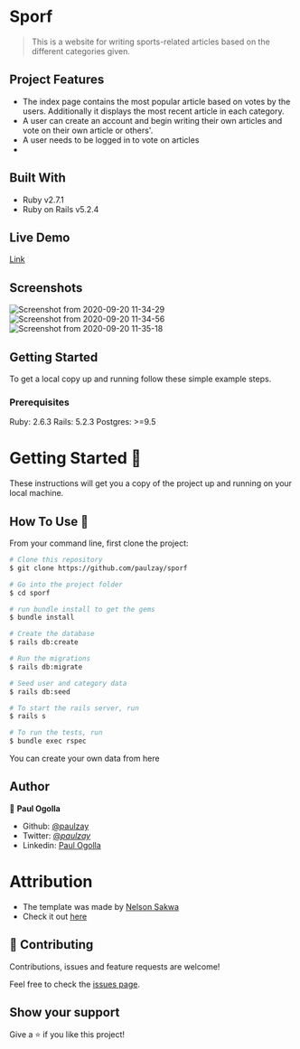 # Sporf

> This is a website for writing sports-related articles based on the different categories given.

## Project Features
- The index page contains the most popular article based on votes by the users. Additionally it displays the most recent article in each category. 
- A user can create an account and begin writing their own articles and vote on their own article or others'. 
- A user needs to be logged in to vote on articles
- 

## Built With

- Ruby v2.7.1
- Ruby on Rails v5.2.4

## Live Demo

[Link](https://sporf.herokuapp.com/)

## Screenshots

![Screenshot from 2020-09-20 11-34-29](https://user-images.githubusercontent.com/29974825/93708626-7fdead80-fb40-11ea-85aa-c9d5e7800050.png)
![Screenshot from 2020-09-20 11-34-56](https://user-images.githubusercontent.com/29974825/93708628-82410780-fb40-11ea-8993-aa3310269f53.png)
![Screenshot from 2020-09-20 11-35-18](https://user-images.githubusercontent.com/29974825/93708629-83723480-fb40-11ea-92f7-67b98f7425a4.png)

## Getting Started

To get a local copy up and running follow these simple example steps.

### Prerequisites

Ruby: 2.6.3
Rails: 5.2.3
Postgres: >=9.5

# Getting Started 🚀

These instructions will get you a copy of the project up and running on your local machine.

## How To Use 🔧

From your command line, first clone the project:

```bash
# Clone this repository
$ git clone https://github.com/paulzay/sporf

# Go into the project folder
$ cd sporf

# run bundle install to get the gems
$ bundle install

# Create the database
$ rails db:create

# Run the migrations
$ rails db:migrate

# Seed user and category data
$ rails db:seed

# To start the rails server, run
$ rails s

# To run the tests, run
$ bundle exec rspec
```

You can create your own data from here

## Author

👤 **Paul Ogolla**

- Github: [@paulzay](https://github.com/paulzay)
- Twitter: [@_paulzay_](https://twitter.com/_paulzay_)
- Linkedin: [Paul Ogolla](https://linkedin.com/in/paulogolla)

# Attribution

- The template was made by <a href="https://www.behance.net/sakwadesignstudio">Nelson Sakwa<a>
- Check it out <a href="https://www.behance.net/gallery/14554909/liFEsTlye-Mobile-version">here</a>

## 🤝 Contributing

Contributions, issues and feature requests are welcome!

Feel free to check the [issues page](issues/).

## Show your support

Give a ⭐️ if you like this project!


